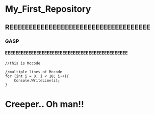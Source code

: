 # My_First_Repository
## REEEEEEEEEEEEEEEEEEEEEEEEEEEEEEEEEEEE
### GASP
#### EEEEEEEEEEEEEEEEEEEEEEEEEEEEEEEEEEEEEEEEEEEEEEE
`//this is Mccode`
```
//multiple lines of Mccode
for (int i = 0; i < 10; i++){
	Console.WriteLine(i);
}
```

# Creeper.. Oh man!!
